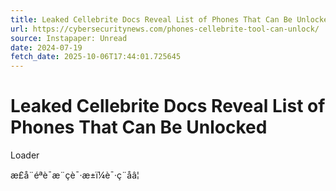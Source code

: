 ```yaml
---
title: Leaked Cellebrite Docs Reveal List of Phones That Can Be Unlocked
url: https://cybersecuritynews.com/phones-cellebrite-tool-can-unlock/
source: Instapaper: Unread
date: 2024-07-19
fetch_date: 2025-10-06T17:44:01.725645
---
```


# Leaked Cellebrite Docs Reveal List of Phones That Can Be Unlocked

Loader

æ­£å¨éªè¯æ¨çè¯·æ±ï¼è¯·ç¨åâ¦